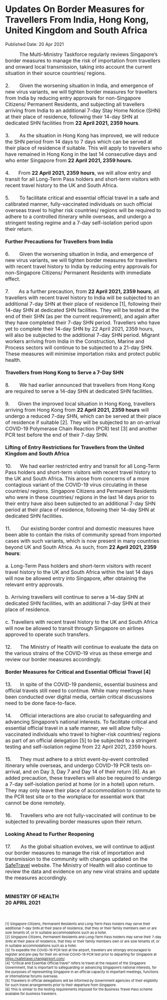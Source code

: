 <html>
    <meta http-equiv="Content-Type" content="text/html; charset=utf-8"/>
    <meta charset="utf-8"/>
    <title>Updates On Border Measures for Travellers From India, Hong Kong, United Kingdom and South Africa</title>
    <body><h1>Updates On Border Measures for Travellers From India, Hong Kong, United Kingdom and South Africa</h1>
    <p>Published Date: 20 Apr 2021</p> <p dir="ltr"><span style="font-size: 16px;">&nbsp; &nbsp; &nbsp; &nbsp; &nbsp;&nbsp;The Multi-Ministry Taskforce regularly reviews Singapore’s border measures to manage the risk of importation from travellers and onward local transmission, taking into account the current situation in their source countries/ regions. <br><br>2.&nbsp; &nbsp; &nbsp; &nbsp;Given the worsening situation in India, and emergence of new virus variants, we will tighten border measures for travellers from India by reducing entry approvals for non-Singapore Citizens/ Permanent Residents, and subjecting all travellers arriving from India to an additional 7-day Stay Home Notice (SHN) at their place of residence, following their 14-day SHN at dedicated SHN facilities from <strong>22 April 2021, 2359 hours</strong>.<br><br>3.&nbsp; &nbsp; &nbsp; &nbsp;As the situation in Hong Kong has improved, we will reduce the SHN period from 14 days to 7 days which can be served at their place of residence if suitable. This will apply to travellers who have remained in Hong Kong in the last 14 consecutive days and who enter Singapore from <strong>22 April 2021, 2359 hours.<br><br></strong>4.&nbsp; <strong>&nbsp; &nbsp; &nbsp;</strong>From <strong>22 April 2021, 2359 hours</strong>, we will allow entry and transit for all Long-Term Pass holders and short-term visitors with recent travel history to the UK and South Africa. <br><br>5.&nbsp; &nbsp; &nbsp; &nbsp;To facilitate critical and essential official travel in a safe and calibrated manner, fully-vaccinated individuals on such official overseas travel to higher risk countries/ regions will be required to adhere to a controlled itinerary while overseas, and undergo a stringent testing regime and a 7-day self-isolation period upon their return.<br><br><strong>Further Precautions for Travellers from India<br><br></strong>6.&nbsp; &nbsp; &nbsp; &nbsp;Given the worsening situation in India, and emergence of new virus variants, we will tighten border measures for travellers with recent travel history to India by reducing entry approvals for non-Singapore Citizens/ Permanent Residents with immediate effect.<br><br>7.&nbsp; &nbsp; &nbsp; &nbsp;As a further precaution, from <strong>22 April 2021, 2359 hours</strong>, all travellers with recent travel history to India will be subjected to an additional 7-day SHN at their place of residence&nbsp;[1], following their 14-day SHN at dedicated SHN facilities. They will be tested at the end of their SHN (as per the current requirement), and again after they have completed their 7-day SHN period. Travellers who have yet to complete their 14-day SHN by 22 April 2021, 2359 hours, will also be subjected to the additional 7-day SHN period. Migrant workers arriving from India in the Construction, Marine and Process sectors will continue to be subjected to a 21-day SHN. These measures will minimise importation risks and protect public health. <br><br><strong>Travellers from Hong Kong to Serve a 7-Day SHN<br></strong><br>8.&nbsp; &nbsp; &nbsp; &nbsp;We had earlier announced that travellers from Hong Kong are required to serve a 14-day SHN at dedicated SHN facilities.<br><strong><br></strong>9.<strong>&nbsp; &nbsp; &nbsp; &nbsp;</strong>Given the improved local situation in Hong Kong, travellers arriving from Hong Kong from <strong>22 April 2021, 2359 hours</strong> will undergo a reduced 7-day SHN, which can be served at their place of residence if suitable [2]. They will be subjected to an on-arrival COVID-19 Polymerase Chain Reaction (PCR) test [3] and another PCR test before the end of their 7-day SHN.<br><br><strong>Lifting of Entry Restrictions for Travellers from the United Kingdom and South Africa<br><br></strong>10.<strong>&nbsp; &nbsp; &nbsp; &nbsp;</strong>We had earlier restricted entry and transit for all Long-Term Pass holders and short-term visitors with recent travel history to the UK and South Africa. This arose from concerns of a more contagious variant of the COVID-19 virus circulating in these countries/ regions. Singapore Citizens and Permanent Residents who were in these countries/ regions in the last 14 days prior to their entry have also been subjected to an additional 7-day SHN period at their place of residence, following their 14-day SHN at dedicated SHN facilities.<br><br>11.&nbsp; &nbsp; &nbsp; &nbsp;Our existing border control and domestic measures have been able to contain the risks of community spread from imported cases with such variants, which is now present in many countries beyond UK and South Africa. As such, from <strong>22 April 2021, 2359 hours</strong>:<br><br>a. Long-Term Pass holders and short-term visitors with recent travel history to the UK and South Africa within the last 14 days will now be allowed entry into Singapore, after obtaining the relevant entry approvals. <br><br>b. Arriving travellers will continue to serve a 14-day SHN at dedicated SHN facilities, with an additional 7-day SHN at their place of residence.<br><br>c. Travellers with recent travel history to the UK and South Africa will now be allowed to transit through Singapore on airlines approved to operate such transfers.<br><br>12.<strong>&nbsp; &nbsp; &nbsp; &nbsp;</strong>The Ministry of Health will continue to evaluate the data on the various strains of the COVID-19 virus as these emerge and review our border measures accordingly.<br><br><strong>Border Measures for Critical and Essential Official Travel [4]<br><br></strong>13.<strong><strong>&nbsp; &nbsp; &nbsp; &nbsp;</strong></strong>In spite of the COVID-19 pandemic, essential business and official travels still need to continue. While many meetings have been conducted over digital media, certain critical discussions need to be done face-to-face. <br><br>14.<strong>&nbsp; &nbsp; &nbsp; &nbsp;</strong>Official interactions are also crucial to safeguarding and advancing Singapore’s national interests. To facilitate critical and essential official travel in a safe manner, we will allow fully-vaccinated individuals who travel to higher-risk countries/ regions as part of an official delegation [5] to be subjected to a stringent testing and self-isolation regime from 22 April 2021, 2359 hours. <br><br>15.<strong>&nbsp; &nbsp; &nbsp; &nbsp;</strong>They must adhere to a strict event-by-event controlled itinerary while overseas, and undergo COVID-19 PCR tests on-arrival, and on Day 3, Day 7 and Day 14 of their return [6]. As an added precaution, these travellers will also be required to undergo a 7-day self-isolation period at home (or in a hotel) upon return. They may only leave their place of accommodation to commute to the PCR test site or to the workplace for essential work that cannot be done remotely.<br><br>16.<strong>&nbsp; &nbsp; &nbsp; &nbsp;</strong>Travellers who are not fully-vaccinated will continue to be subjected to prevailing border measures upon their return.<br><br><strong>Looking Ahead to Further Reopening<br><br></strong>17.&nbsp; &nbsp; &nbsp; &nbsp;As the global situation evolves, we will continue to adjust our border measures to manage the risk of importation and transmission to the community with changes updated on the <a href="http://www.safetravel.ica.gov.sg"><span style="text-decoration: underline;">SafeTravel</span></a> website. The Ministry of Health will also continue to review the data and evidence on any new viral strains and update the measures accordingly. <br><br><br></span><strong><span style="font-size: 16px;">MINISTRY OF HEALTH<br>20 APRIL 2021</span><br><br><br><br></strong><span style="font-size: 11px;">[1] Singapore Citizens, Permanent Residents and Long-Term Pass holders may serve their additional 7-day SHN at their place of residence, that they or their family members own or are sole tenants of, or in suitable accommodations such as a hotel.<strong> <br></strong>[2]&nbsp;Singapore Citizens, Permanent Residents and Long-Term Pass holders may serve their 7-day SHN at their place of residence, that they or their family members own or are sole tenants of, or in suitable accommodations such as a hotel.<br>[3] To expedite the COVID-19 PCR test at the airport, travellers are strongly encouraged to register and pre-pay for their on-arrival COVID-19 PCR test prior to departing for Singapore at <a href="https://safetravel.changiairport.com/" title="" class="" target="">https://safetravel.changiairport.com/</a>.<br>[4] “Critical and Essential Official travel” refers to travel at the request of the Singapore Government, that is important to safeguarding or advancing Singapore’s national interests, for the purposes of representing Singapore in an official capacity in important meetings, functions or international forums overseas.<br>[5] Travellers in official delegations will be informed by Government agencies of their eligibility for such travel arrangements prior to their departure from Singapore.<br>[6] This is similar to the testing requirements imposed for the Business Travel Pass scheme available for business travellers.</span></p></body>
</html>